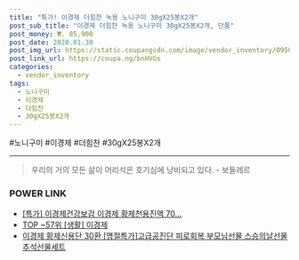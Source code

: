 ```yaml
--- 
title: "특가! 이경제 더힘찬 녹용 노니구미 30gX25봉X2개" 
post_sub_title: "이경제 더힘찬 녹용 노니구미 30gX25봉X2개, 단품" 
post_money: ₩. 85,900 
post_date: 2020.01.30 
post_img_url: https://static.coupangcdn.com/image/vendor_inventory/0950/299b957aca024ec279e99fca1319b0f387238e99e6b43b745ef7df305fcf.jpg 
post_link_url: https://coupa.ng/bnHVGs 
categories: 
  - vendor_inventory 
tags: 
  - 노니구미 
  - 이경제 
  - 더힘찬 
  - 30gX25봉X2개 
--- 
```

  #노니구미 #이경제 #더힘찬 #30gX25봉X2개 
<hr> 

> 우리의 거의 모든 삶이 어리석은 호기심에 낭비되고 있다. - 보들레르 


### POWER LINK

* <a href="https://blog.naver.com/santokki14/221789971435" target="_blank">[특가] 이경제건강보감 이경제 황제천용진액 70...</a>
* <a href="https://blog.naver.com/an0733/221789657221" target="_blank"> TOP ~57위 [생활] 이경제</a>
* <a href="https://blog.naver.com/fasyy4321/221790071506" target="_blank">이경제 황제신용단 30환 [명절특가]고급공진단 피로회복 부모님선물 스승의날선물 추석선물세트</a>
